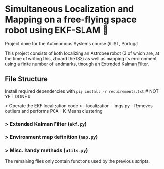 # Simultaneous Localization and Mapping on a free-flying space robot using EKF-SLAM :robot:

Project done for the Autonomous Systems course @ IST, Portugal.

This project consists of both localizing an Astrobee robot (3 of which are, at the time of writing this, aboard the ISS) as well as mapping its environment using a finite number of landmarks, through an Extended Kalman Filter.

## File Structure

Install required dependencies with `pip install -r requirements.txt` # NOT YET DONE #

< Operate the EKF localization code >
    - localization
        - imgs.py
            - Removes outliers and performs PCA
            - K-Means clustering 

### > Extended Kalman Filter (`ekf.py`)

### > Environment map definition (`map.py`)

### > Misc. handy methods (`utils.py`)

The remaining files only contain functions used by the previous scripts.

